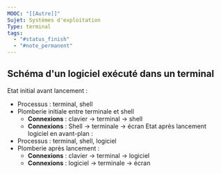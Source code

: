 ```yaml
---
MOOC: "[[Autre]]"
Sujet: Systèmes d'exploitation
Type: terminal
tags:
  - "#status_finish"
  - "#note_permanent"
---
```

## Schéma d'un logiciel exécuté dans un terminal

Etat initial avant lancement :
- Processus : terminal, shell
- Plomberie initiale entre terminale et shell
	- **Connexions** : clavier → terminal → shell
	- **Connexions** : Shell → terminale → écran
Etat après lancement logiciel en avant-plan :
- Processus : terminal, shell, logiciel
- Plomberie après lancement :
	- **Connexions** : clavier → terminal → logiciel
	- **Connexions** : logiciel → terminale → écran
